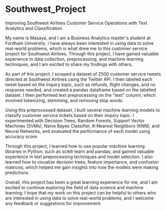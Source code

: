 # Southwest_Project
Improving Southwest Airlines Customer Service Operations with Text Analytics and Classification


My name is Masaya, and I am a Business Analytics master's student at Fordham University. I have always been interested in using data to solve real-world problems, which is what drew me to this customer service project for Southwest Airlines. Through this project, I have gained valuable experience in data collection, preprocessing, and machine learning techniques, and I am excited to share my findings with others.

As part of this project, I scraped a dataset of 2500 customer service tweets directed at Southwest Airlines using the Twitter API. I then labeled each tweet based on the inquiry topic, such as refunds, flight changes, and no response needed, and created a pandas dataframe based on the labelled dataset. I then performed text preprocessing on the "text" column, which involved tokenizing, stemming, and removing stop words.

Using this preprocessed dataset, I built several machine learning models to classify customer service tickets based on their inquiry topic. I experimented with Decision Trees, Random Forests, Support Vector Machines (SVMs), Naive Bayes Classifier, K-Nearest Neighbors (KNN), and Neural Networks, and evaluated the performance of each model using accuracy score.

Through this project, I learned how to use popular machine learning libraries in Python, such as scikit-learn and pandas, and gained valuable experience in text preprocessing techniques and model selection. I also learned how to visualize decision trees, feature importance, and confusion matrices, which helped me gain insights into how the models were making predictions.

Overall, this project has been a great learning experience for me, and I am excited to continue exploring the field of data science and machine learning. I hope that my work on this project can be helpful to others who are interested in using data to solve real-world problems, and I welcome any feedback or suggestions for improvement.






